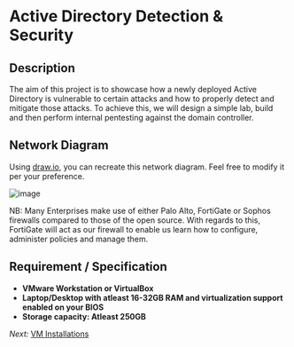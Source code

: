 <h1> Active Directory Detection & Security </h1>

<h2>Description</h2>
The aim of this project is to showcase how a newly deployed Active Directory is vulnerable to certain attacks and how to properly detect and mitigate those attacks.</b>
To achieve this, we will design a simple lab, build and then perform internal pentesting against the domain controller. 

<h2>Network Diagram</h2></b>

Using [draw.io](https://app.diagrams.net/#G1QT02VP_Y-A5MyLR6dgJtdTIgwgl8T8RT#%7B%22pageId%22%3A%22DUj9LQxQ1C3irc8m1Frn%22%7D), you can recreate this network diagram. Feel free to modify it per your preference.

![image](https://github.com/custyblak/Active-Directory-Detection-and-Security/assets/100330009/4aae4ac0-610e-45f6-812c-84204c913b15) </b>

NB: Many Enterprises make use of either Palo Alto, FortiGate or Sophos firewalls compared to those of the open source. With regards to this, FortiGate will act as our firewall to enable us learn how to configure, administer policies and manage them. 


<h2> Requirement / Specification</h2>

- <b>VMware Workstation or VirtualBox</b>
- <b>Laptop/Desktop with atleast 16-32GB RAM and virtualization support enabled on your BIOS</b>
- <b>Storage capacity: Atleast 250GB </b>

*Next:* [VM Installations](https://github.com/custyblak/Active-Directory-Detection-and-Security/blob/main/Installation%20of%20VMs.md)
